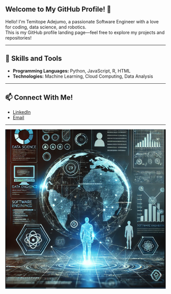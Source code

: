 ## Welcome to My GitHub Profile! 👋


Hello! I'm Temitope Adejumo, a passionate Software Engineer with a love for coding, data science, and robotics.  
This is my GitHub profile landing page—feel free to explore my projects and repositories!  

---

## 🔧 Skills and Tools
- **Programming Languages:** Python, JavaScript, R, HTML
- **Technologies:** Machine Learning, Cloud Computing, Data Analysis  

---

## 📫 Connect With Me!
- [LinkedIn](https://www.linkedin.com/in/temitope-adejumo-profile)
- [Email](mailto:temitopeadejumo@gmail.com)

---

<p align="center">
  <img src="Futuristic.PNG" alt="Futuristic Theme" width="800">
</p>
